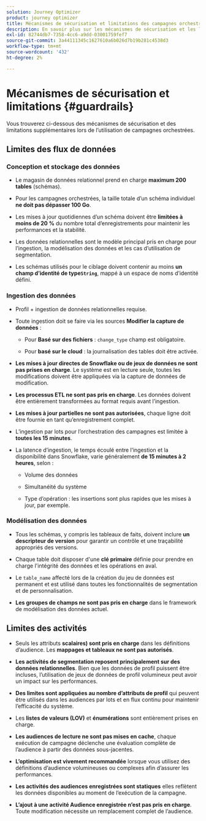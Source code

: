 ```yaml
---
solution: Journey Optimizer
product: journey optimizer
title: Mécanismes de sécurisation et limitations des campagnes orchestrées
description: En savoir plus sur les mécanismes de sécurisation et les limitations des campagnes orchestrées
exl-id: 82744db7-7358-4cc6-a9dd-03001759fef7
source-git-commit: 3a44111345c1627610a6b026d7b19b281c4538d3
workflow-type: tm+mt
source-wordcount: '432'
ht-degree: 2%

---
```



# Mécanismes de sécurisation et limitations {#guardrails}

Vous trouverez ci-dessous des mécanismes de sécurisation et des limitations supplémentaires lors de l’utilisation de campagnes orchestrées.

## Limites des flux de données

### Conception et stockage des données

* Le magasin de données relationnel prend en charge **maximum 200 tables** (schémas).

* Pour les campagnes orchestrées, la taille totale d’un schéma individuel **ne doit pas dépasser 100 Go**.

* Les mises à jour quotidiennes d’un schéma doivent être **limitées à moins de 20 %** du nombre total d’enregistrements pour maintenir les performances et la stabilité.

* Les données relationnelles sont le modèle principal pris en charge pour l’ingestion, la modélisation des données et les cas d’utilisation de segmentation.

* Les schémas utilisés pour le ciblage doivent contenir au moins **un champ d’identité de type`String`**, mappé à un espace de noms d’identité défini.

### Ingestion des données

* Profil + ingestion de données relationnelles requise.

* Toute ingestion doit se faire via les sources **Modifier la capture de données** :

   * Pour **Basé sur des fichiers** : `change_type` champ est obligatoire.

   * Pour **basé sur le cloud** : la journalisation des tables doit être activée.

* **Les mises à jour directes de Snowflake ou de jeux de données ne sont pas prises en charge**. Le système est en lecture seule, toutes les modifications doivent être appliquées via la capture de données de modification.

* **Les processus ETL ne sont pas pris en charge**. Les données doivent être entièrement transformées au format requis avant l’ingestion.

* **Les mises à jour partielles ne sont pas autorisées**, chaque ligne doit être fournie en tant qu’enregistrement complet.

* L’ingestion par lots pour l’orchestration des campagnes est limitée à **toutes les 15 minutes**.

* La latence d’ingestion, le temps écoulé entre l’ingestion et la disponibilité dans Snowflake, varie généralement **de 15 minutes à 2 heures**, selon :

   * Volume des données

   * Simultanéité du système

   * Type d’opération : les insertions sont plus rapides que les mises à jour, par exemple.

### Modélisation des données

* Tous les schémas, y compris les tableaux de faits, doivent inclure **un descripteur de version** pour garantir un contrôle et une traçabilité appropriés des versions.

* Chaque table doit disposer d&#39;une **clé primaire** définie pour prendre en charge l&#39;intégrité des données et les opérations en aval.

* Le `table_name` affecté lors de la création du jeu de données est permanent et est utilisé dans toutes les fonctionnalités de segmentation et de personnalisation.

* **Les groupes de champs ne sont pas pris en charge** dans le framework de modélisation des données actuel.

## Limites des activités

* Seuls les attributs **scalaires) sont pris en charge** dans les définitions d’audience. Les **mappages et tableaux ne sont pas autorisés**.

* **Les activités de segmentation reposent principalement sur des données relationnelles**. Bien que les données de profil puissent être incluses, l’utilisation de jeux de données de profil volumineux peut avoir un impact sur les performances.

* **Des limites sont appliquées au nombre d’attributs de profil** qui peuvent être utilisés dans les audiences par lots et en flux continu pour maintenir l’efficacité du système.

* Les **listes de valeurs (LOV)** et **énumérations** sont entièrement prises en charge.

* **Les audiences de lecture ne sont pas mises en cache**, chaque exécution de campagne déclenche une évaluation complète de l’audience à partir des données sous-jacentes.

* **L’optimisation est vivement recommandée** lorsque vous utilisez des définitions d’audience volumineuses ou complexes afin d’assurer les performances.

* **Les activités des audiences enregistrées sont statiques** elles reflètent les données disponibles au moment de l’exécution de la campagne.

* **L’ajout à une activité Audience enregistrée n’est pas pris en charge**. Toute modification nécessite un remplacement complet de l’audience.

